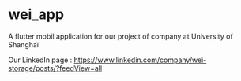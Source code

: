 # wei_app

A flutter mobil application for our project of company at University of Shanghaï

Our LinkedIn page : https://www.linkedin.com/company/wei-storage/posts/?feedView=all
